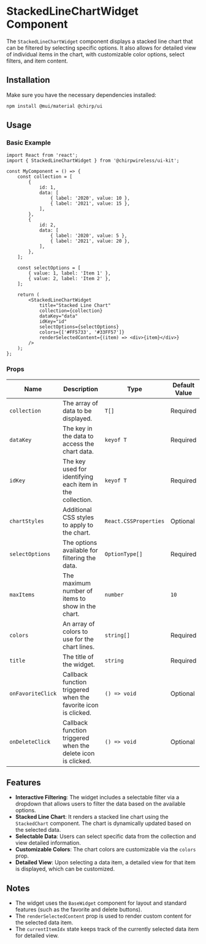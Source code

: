 # StackedLineChartWidget Component

The `StackedLineChartWidget` component displays a stacked line chart that can be filtered by selecting specific options. It also allows for detailed view of individual items in the chart, with customizable color options, select filters, and item content.

## Installation

Make sure you have the necessary dependencies installed:

```bash
npm install @mui/material @chirp/ui
```

## Usage

### Basic Example

```tsx
import React from 'react';
import { StackedLineChartWidget } from '@chirpwireless/ui-kit';

const MyComponent = () => {
    const collection = [
        {
            id: 1,
            data: [
                { label: '2020', value: 10 },
                { label: '2021', value: 15 },
            ],
        },
        {
            id: 2,
            data: [
                { label: '2020', value: 5 },
                { label: '2021', value: 20 },
            ],
        },
    ];

    const selectOptions = [
        { value: 1, label: 'Item 1' },
        { value: 2, label: 'Item 2' },
    ];

    return (
        <StackedLineChartWidget
            title="Stacked Line Chart"
            collection={collection}
            dataKey="data"
            idKey="id"
            selectOptions={selectOptions}
            colors={['#FF5733', '#33FF57']}
            renderSelectedContent={(item) => <div>{item}</div>}
        />
    );
};
```

### Props

| Name              | Description                                                    | Type                  | Default Value |
| ----------------- | -------------------------------------------------------------- | --------------------- | ------------- |
| `collection`      | The array of data to be displayed.                             | `T[]`                 | Required      |
| `dataKey`         | The key in the data to access the chart data.                  | `keyof T`             | Required      |
| `idKey`           | The key used for identifying each item in the collection.      | `keyof T`             | Required      |
| `chartStyles`     | Additional CSS styles to apply to the chart.                   | `React.CSSProperties` | Optional      |
| `selectOptions`   | The options available for filtering the data.                  | `OptionType[]`        | Required      |
| `maxItems`        | The maximum number of items to show in the chart.              | `number`              | `10`          |
| `colors`          | An array of colors to use for the chart lines.                 | `string[]`            | Required      |
| `title`           | The title of the widget.                                       | `string`              | Required      |
| `onFavoriteClick` | Callback function triggered when the favorite icon is clicked. | `() => void`          | Optional      |
| `onDeleteClick`   | Callback function triggered when the delete icon is clicked.   | `() => void`          | Optional      |

## Features

- **Interactive Filtering**: The widget includes a selectable filter via a dropdown that allows users to filter the data based on the available options.
- **Stacked Line Chart**: It renders a stacked line chart using the `StackedChart` component. The chart is dynamically updated based on the selected data.
- **Selectable Data**: Users can select specific data from the collection and view detailed information.
- **Customizable Colors**: The chart colors are customizable via the `colors` prop.
- **Detailed View**: Upon selecting a data item, a detailed view for that item is displayed, which can be customized.

## Notes

- The widget uses the `BaseWidget` component for layout and standard features (such as the favorite and delete buttons).
- The `renderSelectedContent` prop is used to render custom content for the selected data item.
- The `currentItemIdx` state keeps track of the currently selected data item for detailed view.
